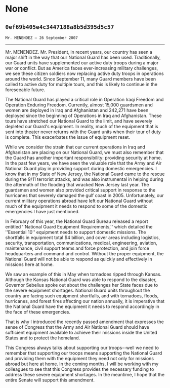 # None
## `0ef69b405e4c3447188a8b5d395d5c57`
`Mr. MENENDEZ — 26 September 2007`

---


Mr. MENENDEZ. Mr. President, in recent years, our country has seen a 
major shift in the way that our National Guard has been used. 
Traditionally, our Guard units have supplemented our active duty troops 
during a major war or conflict. But as America faces ever-increasing 
military challenges, we see these citizen soldiers now replacing active 
duty troops in operations around the world. Since September 11, many 
Guard members have been called to active duty for multiple tours, and 
this is likely to continue in the foreseeable future.

The National Guard has played a critical role in Operation Iraqi 
Freedom and Operation Enduring Freedom. Currently, almost 15,000 
guardsmen and women are deployed in Iraq and Afghanistan and 242,271 
have been deployed since the beginning of Operations in Iraq and 
Afghanistan. These tours have stretched our National Guard to the 
limit, and have severely depleted our Guard's equipment. In reality, 
much of the equipment that is sent into theater never returns with the 
Guard units when their tour of duty is complete. This exacerbates the 
issue of equipment reset.

While we consider the strain that our current operations in Iraq and 
Afghanistan are placing on our National Guard, we must also remember 
that the Guard has another important responsibility: providing security 
at home. In the past few years, we have seen the valuable role that the 
Army and Air National Guard play in providing support during domestic 
emergencies. I know that in my State of New Jersey, the National Guard 
came to the rescue during the 9/11 terrorist attacks, and was also 
instrumental in helping during the aftermath of the flooding that 
wracked New Jersey last year. The guardsmen and women also provided 
critical support in response to the hurricanes that severely damaged 
the gulf coast in 2005. Unfortunately, our current military operations 
abroad have left our National Guard without much of the equipment it 
needs to respond to some of the domestic emergencies I have just 
mentioned.

In February of this year, the National Guard Bureau released a report 
entitled ''National Guard Equipment Requirements,'' which detailed the 
''Essential 10'' equipment needs to support domestic missions. The 
shortfalls in equipment total $4 billion, and cover areas including 
logistics, security, transportation, communications, medical, 
engineering, aviation, maintenance, civil support teams and force 
protection, and join force headquarters and command and control. 
Without the proper equipment, the National Guard will not be able to 
respond as quickly and effectively in missions here at home.

We saw an example of this in May when tornadoes ripped through 
Kansas. Although the Kansas National Guard was able to respond to the 
disaster, Governor Sebelius spoke out about the challenges her State 
faces due to the severe equipment shortages. National Guard units 
throughout the country are facing such equipment shortfalls, and with 
tornadoes, floods, hurricanes, and forest fires affecting our nation 
annually, it is imperative that the National Guard have the equipment 
it needs to respond accordingly in the face of these emergencies.

That is why I introduced the recently passed amendment that expresses 
the sense of Congress that the Army and Air National Guard should have 
sufficient equipment available to achieve their missions inside the 
United States and to protect the homeland.

This Congress always talks about supporting our troops--well we need 
to remember that supporting our troops means supporting the National 
Guard and providing them with the equipment they need not only for 
missions abroad but here at home. In the coming months, I will be 
working with my colleagues to see that this Congress provides the 
necessary funding to address these severe equipment shortages. In the 
meantime, I hope that the entire Senate will support this amendment.